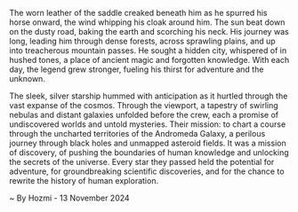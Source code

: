 
The worn leather of the saddle creaked beneath him as he spurred his horse onward, the wind whipping his cloak around him. The sun beat down on the dusty road, baking the earth and scorching his neck. His journey was long, leading him through dense forests, across sprawling plains, and up into treacherous mountain passes. He sought a hidden city, whispered of in hushed tones, a place of ancient magic and forgotten knowledge. With each day, the legend grew stronger, fueling his thirst for adventure and the unknown. 

The sleek, silver starship hummed with anticipation as it hurtled through the vast expanse of the cosmos. Through the viewport, a tapestry of swirling nebulas and distant galaxies unfolded before the crew, each a promise of undiscovered worlds and untold mysteries. Their mission: to chart a course through the uncharted territories of the Andromeda Galaxy, a perilous journey through black holes and unmapped asteroid fields. It was a mission of discovery, of pushing the boundaries of human knowledge and unlocking the secrets of the universe. Every star they passed held the potential for adventure, for groundbreaking scientific discoveries, and for the chance to rewrite the history of human exploration. 

~ By Hozmi - 13 November 2024
